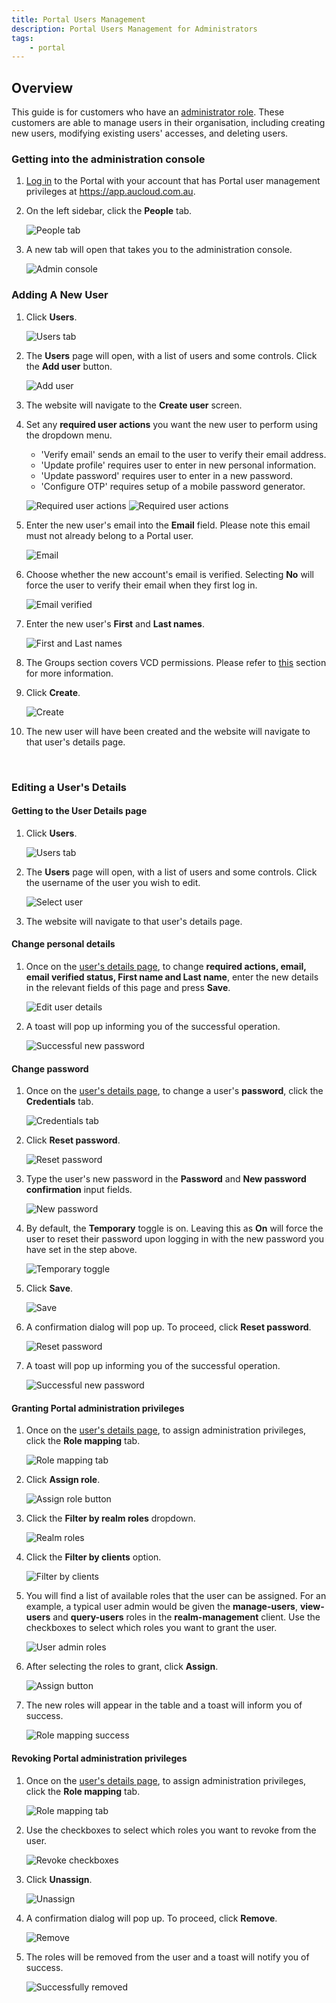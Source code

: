 ```yaml
---
title: Portal Users Management
description: Portal Users Management for Administrators
tags:
    - portal
---
```


## Overview
This guide is for customers who have an [administrator role](#granting-portal-administration-privileges). These customers are able to manage users in their organisation, including creating new users, modifying existing users' accesses, and deleting users.

### Getting into the administration console
1. [Log in](./portal-login.md) to the Portal with your account that has Portal user management privileges at https://app.aucloud.com.au.
   
2. On the left sidebar, click the **People** tab.
   
   ![People tab](./assets/users-mgmt-1.png)

3. A new tab will open that takes you to the administration console.

    ![Admin console](./assets/users-mgmt-2.png)

### Adding A New User
1. Click **Users**.

    ![Users tab](./assets/users-mgmt-3.png)

1. The **Users** page will open, with a list of users and some controls. Click the **Add user** button.

    ![Add user](./assets/users-mgmt-4.png)

1. The website will navigate to the **Create user** screen.

1. Set any **required user actions** you want the new user to perform using the dropdown menu.
  
   - 'Verify email' sends an email to the user to verify their email address. 
   - 'Update profile' requires user to enter in new personal information. 
   - 'Update password' requires user to enter in a new password. 
   - 'Configure OTP' requires setup of a mobile password generator.

    ![Required user actions](./assets/users-mgmt-req-actions.png)
    ![Required user actions](./assets/users-mgmt-req-actions-2.png)

 1. Enter the new user's email into the **Email** field. Please note this email must not already belong to a Portal user.

    ![Email](./assets/users-mgmt-new-email.png)

1. Choose whether the new account's email is verified. Selecting **No** will force the user to verify their email when they first log in.

    ![Email verified](./assets/users-mgmt-email-verified.png)

1. Enter the new user's **First** and **Last names**.

    ![First and Last names](./assets/users-mgmt-first-last-name.png)

1. The Groups section covers VCD permissions. Please refer to [this]() section for more information.

1. Click **Create**.

    ![Create](./assets/users-mgmt-new-user-create.png)

1. The new user will have been created and the website will navigate to that user's details page.

&nbsp;

### Editing a User's Details
#### Getting to the User Details page
1. Click **Users**.

    ![Users tab](./assets/users-mgmt-3.png)

1. The **Users** page will open, with a list of users and some controls. Click the username of the user you wish to edit.

    ![Select user](./assets/users-mgmt-select-user.png)

1. The website will navigate to that user's details page.

#### Change personal details
1. Once on the [user's details page](#getting-to-the-user-details-page), to change **required actions, email, email verified status, First name and Last name**, enter the new details in the relevant fields of this page and press **Save**.

    ![Edit user details](./assets/edit-user-details.png)

1. A toast will pop up informing you of the successful operation.

    ![Successful new password](./assets/users-mgmt-edit-details-success.png)

#### Change password
1. Once on the [user's details page](#getting-to-the-user-details-page), to change a user's **password**, click the **Credentials** tab.

    ![Credentials tab](./assets/users-mgmt-credentials-tab.png)

1. Click **Reset password**.

    ![Reset password](./assets/users-mgmt-reset-password.png)

1. Type the user's new password in the **Password** and **New password confirmation** input fields.

    ![New password](./assets/users-mgmt-new-password.png)

1. By default, the **Temporary** toggle is on. Leaving this as **On** will force the user to reset their password upon logging in with the new password you have set in the step above.

    ![Temporary toggle](./assets/users-mgmt-temporary.png)

1. Click **Save**.

    ![Save](./assets/users-mgmt-save-new-password.png)

1. A confirmation dialog will pop up. To proceed, click **Reset password**.

    ![Reset password](./assets/users-mgmt-reset-password-confirm.png)

1. A toast will pop up informing you of the successful operation.

    ![Successful new password](./assets/users-mgmt-password-reset-success.png)

#### Granting Portal administration privileges

1. Once on the [user's details page](#getting-to-the-user-details-page), to assign administration privileges, click the **Role mapping** tab.

    ![Role mapping tab](./assets/role-mapping.png)

1. Click **Assign role**.
  
    ![Assign role button](./assets/assign-role.png)

1. Click the **Filter by realm roles** dropdown.

    ![Realm roles](./assets/realm-roles.png)

1. Click the **Filter by clients** option.

    ![Filter by clients](./assets/filter-by-clients.png)

1. You will find a list of available roles that the user can be assigned. For an example, a typical user admin would be given the **manage-users**, **view-users** and **query-users** roles in the **realm-management** client. Use the checkboxes to select which roles you want to grant the user.

    ![User admin roles](./assets/user-admin-roles.png)

1. After selecting the roles to grant, click **Assign**.

    ![Assign button](./assets/user-admin-roles-assign.png)

1. The new roles will appear in the table and a toast will inform you of success.

    ![Role mapping success](./assets/roles-assigned.png)

#### Revoking Portal administration privileges
1. Once on the [user's details page](#getting-to-the-user-details-page), to assign administration privileges, click the **Role mapping** tab.

    ![Role mapping tab](./assets/role-mapping.png)

1. Use the checkboxes to select which roles you want to revoke from the user.

    ![Revoke checkboxes](./assets/checkbox-unassign-roles.png)

1. Click **Unassign**.

    ![Unassign](./assets/checkbox-unassign-roles-unassign.png)

1. A confirmation dialog will pop up. To proceed, click **Remove**.

    ![Remove](./assets/remove-button.png)

1. The roles will be removed from the user and a toast will notify you of success.

    ![Successfully removed](./assets/remove-roles-success.png)